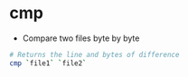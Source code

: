 # cmp

- Compare two files byte by byte

```bash
# Returns the line and bytes of difference
cmp `file1` `file2`
```
